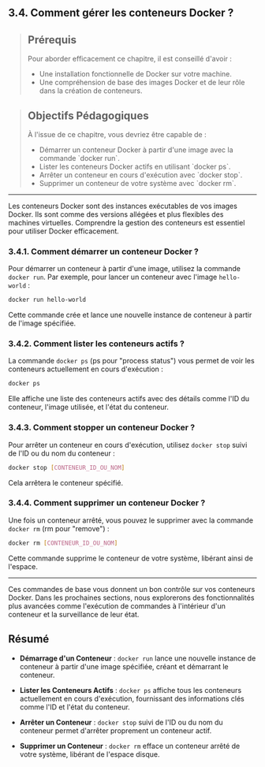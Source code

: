## 3.4. Comment gérer les conteneurs Docker ?

<blockquote>
  <h2>Prérequis</h2>
  <p>Pour aborder efficacement ce chapitre, il est conseillé d'avoir :</p>
  <ul>
    <li>Une installation fonctionnelle de Docker sur votre machine.</li>
    <li>Une compréhension de base des images Docker et de leur rôle dans la création de conteneurs.</li>
  </ul>
</blockquote>

<blockquote>
  <h2>Objectifs Pédagogiques</h2>
  <p>À l'issue de ce chapitre, vous devriez être capable de :</p>
  <ul>
    <li>Démarrer un conteneur Docker à partir d'une image avec la commande `docker run`.</li>
    <li>Lister les conteneurs Docker actifs en utilisant `docker ps`.</li>
    <li>Arrêter un conteneur en cours d'exécution avec `docker stop`.</li>
    <li>Supprimer un conteneur de votre système avec `docker rm`.</li>
  </ul>
</blockquote>

---

Les conteneurs Docker sont des instances exécutables de vos images Docker. Ils sont comme des versions allégées et plus flexibles des machines virtuelles. Comprendre la gestion des conteneurs est essentiel pour utiliser Docker efficacement.

### 3.4.1. Comment démarrer un conteneur Docker ?

Pour démarrer un conteneur à partir d'une image, utilisez la commande `docker run`. Par exemple, pour lancer un conteneur avec l'image `hello-world` :

```bash
docker run hello-world
```

Cette commande crée et lance une nouvelle instance de conteneur à partir de l'image spécifiée.

### 3.4.2. Comment lister les conteneurs actifs ?

La commande `docker ps` (ps pour "process status") vous permet de voir les conteneurs actuellement en cours d'exécution :

```bash
docker ps
```

Elle affiche une liste des conteneurs actifs avec des détails comme l'ID du conteneur, l'image utilisée, et l'état du conteneur.

### 3.4.3. Comment stopper un conteneur Docker ?

Pour arrêter un conteneur en cours d'exécution, utilisez `docker stop` suivi de l'ID ou du nom du conteneur :

```bash
docker stop [CONTENEUR_ID_OU_NOM]
```

Cela arrêtera le conteneur spécifié.

### 3.4.4. Comment supprimer un conteneur Docker ?

Une fois un conteneur arrêté, vous pouvez le supprimer avec la commande `docker rm` (rm pour "remove") :

```bash
docker rm [CONTENEUR_ID_OU_NOM]
```

Cette commande supprime le conteneur de votre système, libérant ainsi de l'espace.

---

Ces commandes de base vous donnent un bon contrôle sur vos conteneurs Docker. Dans les prochaines sections, nous explorerons des fonctionnalités plus avancées comme l'exécution de commandes à l'intérieur d'un conteneur et la surveillance de leur état.


## Résumé

- **Démarrage d'un Conteneur** : `docker run` lance une nouvelle instance de conteneur à partir d'une image spécifiée, créant et démarrant le conteneur.

- **Lister les Conteneurs Actifs** : `docker ps` affiche tous les conteneurs actuellement en cours d'exécution, fournissant des informations clés comme l'ID et l'état du conteneur.

- **Arrêter un Conteneur** : `docker stop` suivi de l'ID ou du nom du conteneur permet d'arrêter proprement un conteneur actif.

- **Supprimer un Conteneur** : `docker rm` efface un conteneur arrêté de votre système, libérant de l'espace disque.

